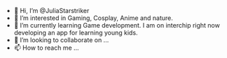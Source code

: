 - 👋 Hi, I’m @JuliaStarstriker
- 👀 I’m interested in Gaming, Cosplay, Anime and nature.
- 🌱 I’m currently learning Game development. I am on interchip right now developing an app for learning young kids.
- 💞️ I’m looking to collaborate on ...
- 📫 How to reach me ...

<!---
JuliaStarstriker/JuliaStarstriker is a ✨ special ✨ repository because its `README.md` (this file) appears on your GitHub profile.
You can click the Preview link to take a look at your changes.
--->
